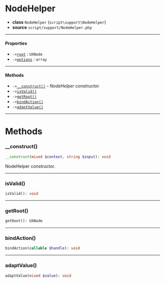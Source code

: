 # NodeHelper

- **class** `NodeHelper` (`script\support\NodeHelper`)
- **source** `script/support/NodeHelper.php`

---

#### Properties

- `->`[`root`](#prop-root) : `UXNode`
- `->`[`options`](#prop-options) : `array`

---

#### Methods

- `->`[`__construct()`](#method-__construct) - _NodeHelper constructor._
- `->`[`isValid()`](#method-isvalid)
- `->`[`getRoot()`](#method-getroot)
- `->`[`bindAction()`](#method-bindaction)
- `->`[`adaptValue()`](#method-adaptvalue)

---
# Methods

<a name="method-__construct"></a>

### __construct()
```php
__construct(mixed $context, string $input): void
```
NodeHelper constructor.

---

<a name="method-isvalid"></a>

### isValid()
```php
isValid(): void
```

---

<a name="method-getroot"></a>

### getRoot()
```php
getRoot(): UXNode
```

---

<a name="method-bindaction"></a>

### bindAction()
```php
bindAction(callable $handle): void
```

---

<a name="method-adaptvalue"></a>

### adaptValue()
```php
adaptValue(mixed $value): void
```